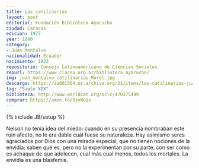 ```yaml
---
title: Las catilinarias
layout: post
editorial: Fundación Biblioteca Ayacucho
ciudad: Caracas
edicion: 1977
year: 1880
category: 
- Juan Montalvo
nacionalidad: Ecuador
nacimiento: 1832
repositorio: Consejo Latinoamericano de Ciencias Sociales
repurl: https://www.clacso.org.ar/biblioteca_ayacucho/
img: juan_montalvo_catilinarias_Morel.jpg
descarga: https://ia601504.us.archive.org/21/items/las-catilinarias-juan-montalvo/Las%20catilinarias%20-%20Juan%20Montalvo.pdf
tag: "Siglo XIX"
biblioteca: http://www.worldcat.org/oclc/470375499
comprar: https://amzn.to/3jnNGqv
---
```

{% include JB/setup %}

Nelson no tenía idea del miedo: cuando en su presencia nombraban este ruin afecto, no le era dable cuál fuese su naturaleza. Hay asimismo seres agraciados por Dios con una mirada especial, que no tienen nociones de la envidia; saben qué es, pero no la experimentan por su parte, con ser como es achaque de que adolecen, cual más cual menos, todos los mortales. La envidia es una blasfemia.

